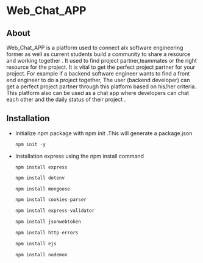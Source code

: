 # Web_Chat_APP

## About

Web_Chat_APP is a platform used to connect alx software engineering former as well as current students build a community to share a resource and working together . It used to find project partner,teammates or the right resource for the project. It is vital to get the perfect project partner for your project. For example if a
backend software engineer wants to find a front end engineer to do a project together, The user (backend developer) can get a perfect project partner through this platform based on his/her criteria. This platform also can be used as a chat app where developers can chat each other and the daily status of their project .

## Installation

<ul>
<li>Initialize npm package with npm init .This will generate a package.json

```javaScript
npm init -y
```

<li>Installation express using the npm install command</li>

```javaScrip
npm install express
```

```javaScript
npm install dotenv
```

```javaScript
npm install mongoose
```

```javaScript
npm install cookies-parser
```

```javaScript
npm install express-validator
```

```javaScript
npm install jsonwebtoken
```

```javaScript
npm install http-errors
```

```javaScript
npm install ejs
```

```javaScript
npm install nodemon
```

</ul>
